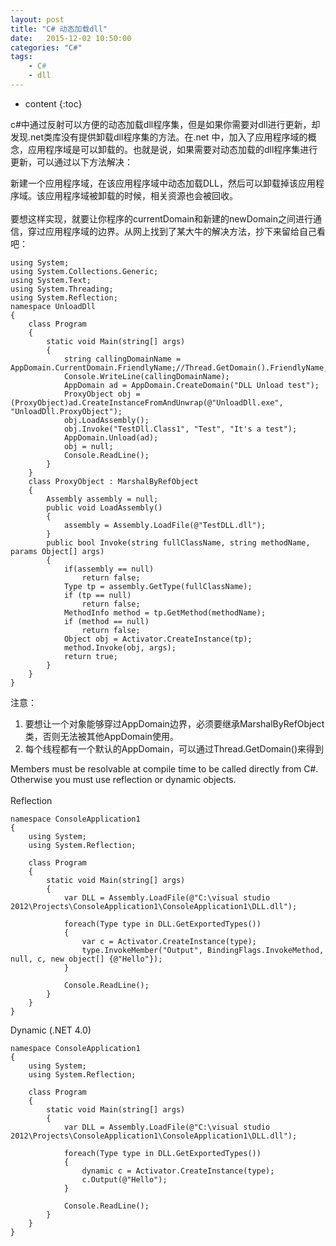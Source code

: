 ```yaml
---
layout: post
title: "C# 动态加载dll"
date:   2015-12-02 10:50:00 
categories: "C#"
tags: 
    - C#
	- dll
---
```


* content
{:toc}

c#中通过反射可以方便的动态加载dll程序集，但是如果你需要对dll进行更新，却发现.net类库没有提供卸载dll程序集的方法。在.net 中，加入了应用程序域的概念，应用程序域是可以卸载的。也就是说，如果需要对动态加载的dll程序集进行更新，可以通过以下方法解决：     

新建一个应用程序域，在该应用程序域中动态加载DLL，然后可以卸载掉该应用程序域。该应用程序域被卸载的时候，相关资源也会被回收。  <br/>   
要想这样实现，就要让你程序的currentDomain和新建的newDomain之间进行通信，穿过应用程序域的边界。从网上找到了某大牛的解决方法，抄下来留给自己看吧： <br/>   

	using System; 
	using System.Collections.Generic; 
	using System.Text; 
	using System.Threading; 
	using System.Reflection; 
	namespace UnloadDll 
	{ 
		class Program 
		{ 
			static void Main(string[] args) 
			{ 
				string callingDomainName = AppDomain.CurrentDomain.FriendlyName;//Thread.GetDomain().FriendlyName; 
				Console.WriteLine(callingDomainName); 
				AppDomain ad = AppDomain.CreateDomain("DLL Unload test"); 
				ProxyObject obj = (ProxyObject)ad.CreateInstanceFromAndUnwrap(@"UnloadDll.exe", "UnloadDll.ProxyObject"); 
				obj.LoadAssembly(); 
				obj.Invoke("TestDll.Class1", "Test", "It's a test"); 
				AppDomain.Unload(ad); 
				obj = null; 
				Console.ReadLine(); 
			} 
		} 
		class ProxyObject : MarshalByRefObject 
		{ 
			Assembly assembly = null; 
			public void LoadAssembly() 
			{ 
				assembly = Assembly.LoadFile(@"TestDLL.dll");            
			} 
			public bool Invoke(string fullClassName, string methodName, params Object[] args) 
			{ 
				if(assembly == null) 
					return false; 
				Type tp = assembly.GetType(fullClassName); 
				if (tp == null) 
					return false; 
				MethodInfo method = tp.GetMethod(methodName); 
				if (method == null) 
					return false; 
				Object obj = Activator.CreateInstance(tp); 
				method.Invoke(obj, args); 
				return true;            
			} 
		} 
	} 
	
注意：<br/>   
1. 要想让一个对象能够穿过AppDomain边界，必须要继承MarshalByRefObject类，否则无法被其他AppDomain使用。<br/>   
2. 每个线程都有一个默认的AppDomain，可以通过Thread.GetDomain()来得到	<br/>   

Members must be resolvable at compile time to be called directly from C#. Otherwise you must use reflection or dynamic objects.<br/>   
Reflection<br/>   

	namespace ConsoleApplication1
	{
		using System;
		using System.Reflection;

		class Program
		{
			static void Main(string[] args)
			{
				var DLL = Assembly.LoadFile(@"C:\visual studio 2012\Projects\ConsoleApplication1\ConsoleApplication1\DLL.dll");

				foreach(Type type in DLL.GetExportedTypes())
				{
					var c = Activator.CreateInstance(type);
					type.InvokeMember("Output", BindingFlags.InvokeMethod, null, c, new object[] {@"Hello"});
				}

				Console.ReadLine();
			}
		}
	}

Dynamic (.NET 4.0)   

	namespace ConsoleApplication1
	{
		using System;
		using System.Reflection;

		class Program
		{
			static void Main(string[] args)
			{
				var DLL = Assembly.LoadFile(@"C:\visual studio 2012\Projects\ConsoleApplication1\ConsoleApplication1\DLL.dll");

				foreach(Type type in DLL.GetExportedTypes())
				{
					dynamic c = Activator.CreateInstance(type);
					c.Output(@"Hello");
				}

				Console.ReadLine();
			}
		}
	}

